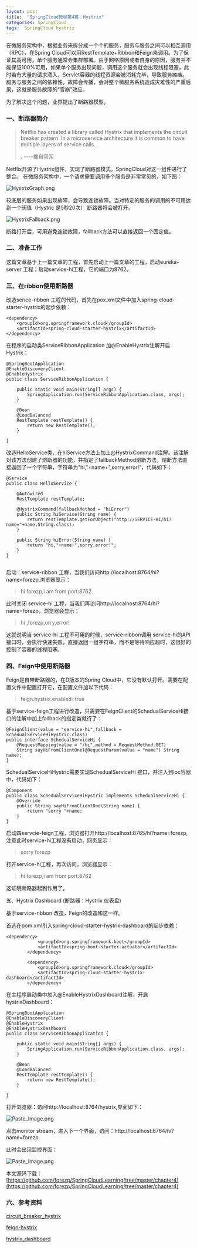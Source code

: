 ```yaml
---
layout: post
title:  "SpringCloud教程第4篇：Hystrix"
categories: SpringCloud
tags:  SpringCloud hystrix
---
```




在微服务架构中，根据业务来拆分成一个个的服务，服务与服务之间可以相互调用（RPC），在Spring Cloud可以用RestTemplate+Ribbon和Feign来调用。为了保证其高可用，单个服务通常会集群部署。由于网络原因或者自身的原因，服务并不能保证100%可用，如果单个服务出现问题，调用这个服务就会出现线程阻塞，此时若有大量的请求涌入，Servlet容器的线程资源会被消耗完毕，导致服务瘫痪。服务与服务之间的依赖性，故障会传播，会对整个微服务系统造成灾难性的严重后果，这就是服务故障的“雪崩”效应。

为了解决这个问题，业界提出了断路器模型。

<!--more-->

### 一、断路器简介

> Netflix has created a library called Hystrix that implements the circuit breaker pattern. In a microservice architecture it is common to have multiple layers of service calls.
> 
>. ----摘自官网 

Netflix开源了Hystrix组件，实现了断路器模式，SpringCloud对这一组件进行了整合。 在微服务架构中，一个请求需要调用多个服务是非常常见的，如下图：

![HystrixGraph.png](http://upload-images.jianshu.io/upload_images/2279594-08d8d524c312c27d.png?imageMogr2/auto-orient/strip%7CimageView2/2/w/600)

较底层的服务如果出现故障，会导致连锁故障。当对特定的服务的调用的不可用达到一个阀值（Hystric 是5秒20次） 断路器将会被打开。

![HystrixFallback.png](http://upload-images.jianshu.io/upload_images/2279594-8dcb1f208d62046f.png?imageMogr2/auto-orient/strip%7CimageView2/2/w/600)

断路打开后，可用避免连锁故障，fallback方法可以直接返回一个固定值。

### 二、准备工作

这篇文章基于上一篇文章的工程，首先启动上一篇文章的工程，启动eureka-server 工程；启动service-hi工程，它的端口为8762。

### 三、在ribbon使用断路器

改造serice-ribbon 工程的代码，首先在pox.xml文件中加入spring-cloud-starter-hystrix的起步依赖：

```
<dependency>
    <groupId>org.springframework.cloud</groupId>
    <artifactId>spring-cloud-starter-hystrix</artifactId>
</dependency>
```

在程序的启动类ServiceRibbonApplication 加@EnableHystrix注解开启Hystrix：

```
@SpringBootApplication
@EnableDiscoveryClient
@EnableHystrix
public class ServiceRibbonApplication {

	public static void main(String[] args) {
		SpringApplication.run(ServiceRibbonApplication.class, args);
	}

	@Bean
	@LoadBalanced
	RestTemplate restTemplate() {
		return new RestTemplate();
	}

}

```

改造HelloService类，在hiService方法上加上@HystrixCommand注解。该注解对该方法创建了熔断器的功能，并指定了fallbackMethod熔断方法，熔断方法直接返回了一个字符串，字符串为"hi,"+name+",sorry,error!"，代码如下：

```
@Service
public class HelloService {

    @Autowired
    RestTemplate restTemplate;

    @HystrixCommand(fallbackMethod = "hiError")
    public String hiService(String name) {
        return restTemplate.getForObject("http://SERVICE-HI/hi?name="+name,String.class);
    }

    public String hiError(String name) {
        return "hi,"+name+",sorry,error!";
    }
}


```

启动：service-ribbon 工程，当我们访问http://localhost:8764/hi?name=forezp,浏览器显示：

>hi forezp,i am from port:8762

此时关闭 service-hi 工程，当我们再访问http://localhost:8764/hi?name=forezp，浏览器会显示：

> hi ,forezp,orry,error!
> 


这就说明当 service-hi 工程不可用的时候，service-ribbon调用 service-hi的API接口时，会执行快速失败，直接返回一组字符串，而不是等待响应超时，这很好的控制了容器的线程阻塞。

### 四、Feign中使用断路器

Feign是自带断路器的，在D版本的Spring Cloud中，它没有默认打开。需要在配置文件中配置打开它，在配置文件加以下代码：
>feign.hystrix.enabled=true
>

基于service-feign工程进行改造，只需要在FeignClient的SchedualServiceHi接口的注解中加上fallback的指定类就行了：

```
@FeignClient(value = "service-hi",fallback = SchedualServiceHiHystric.class)
public interface SchedualServiceHi {
    @RequestMapping(value = "/hi",method = RequestMethod.GET)
    String sayHiFromClientOne(@RequestParam(value = "name") String name);
}

```
SchedualServiceHiHystric需要实现SchedualServiceHi 接口，并注入到Ioc容器中，代码如下：

```
@Component
public class SchedualServiceHiHystric implements SchedualServiceHi {
    @Override
    public String sayHiFromClientOne(String name) {
        return "sorry "+name;
    }
}

```

启动四servcie-feign工程，浏览器打开http://localhost:8765/hi?name=forezp,注意此时service-hi工程没有启动，网页显示：

> sorry forezp

打开service-hi工程，再次访问，浏览器显示：

>
>hi forezp,i am from port:8762

这证明断路器起到作用了。

五、Hystrix Dashboard (断路器：Hystrix 仪表盘)

基于service-ribbon 改造，Feign的改造和这一样。

首选在pom.xml引入spring-cloud-starter-hystrix-dashboard的起步依赖：

```
<dependency>
			<groupId>org.springframework.boot</groupId>
			<artifactId>spring-boot-starter-actuator</artifactId>
		</dependency>

		<dependency>
			<groupId>org.springframework.cloud</groupId>
			<artifactId>spring-cloud-starter-hystrix-dashboard</artifactId>
		</dependency>

```
在主程序启动类中加入@EnableHystrixDashboard注解，开启hystrixDashboard：

```
@SpringBootApplication
@EnableDiscoveryClient
@EnableHystrix
@EnableHystrixDashboard
public class ServiceRibbonApplication {

	public static void main(String[] args) {
		SpringApplication.run(ServiceRibbonApplication.class, args);
	}

	@Bean
	@LoadBalanced
	RestTemplate restTemplate() {
		return new RestTemplate();
	}

}
```

打开浏览器：访问http://localhost:8764/hystrix,界面如下：



![Paste_Image.png](http://upload-images.jianshu.io/upload_images/2279594-64f5fa9d0d96ee21.png?imageMogr2/auto-orient/strip%7CimageView2/2/w/600)


点击monitor stream，进入下一个界面，访问：http://localhost:8764/hi?name=forezp

此时会出现监控界面：

![Paste_Image.png](http://upload-images.jianshu.io/upload_images/2279594-755cd7ce5c066649.png?imageMogr2/auto-orient/strip%7CimageView2/2/w/600)


本文源码下载：
[https://github.com/forezp/SpringCloudLearning/tree/master/chapter4](https://github.com/forezp/SpringCloudLearning/tree/master/chapter4)


### 六、参考资料

[circuit_breaker_hystrix](http://projects.spring.io/spring-cloud/spring-cloud.html#_circuit_breaker_hystrix_clients)

[feign-hystrix](http://projects.spring.io/spring-cloud/spring-cloud.html#spring-cloud-feign-hystrix)

[hystrix_dashboard](http://projects.spring.io/spring-cloud/spring-cloud.html#_circuit_breaker_hystrix_dashboard)
